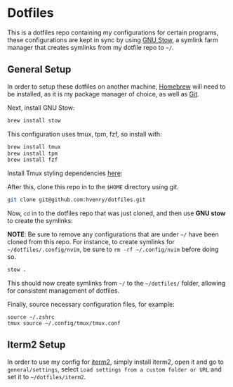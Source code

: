 # Dotfiles

This is a dotfiles repo containing my configurations for certain programs, these configurations are kept in sync by using [GNU Stow](https://www.gnu.org/software/stow/), a symlink farm manager that creates symlinks from my dotfile repo to `~/`.

## General Setup

In order to setup these dotfiles on another machine, [Homebrew](https://brew.sh/) will need to be installed, as it is my package manager of choice, as well as [Git](https://formulae.brew.sh/formula/git).

Next, install GNU Stow:

```bash
brew install stow
```

This configuration uses tmux, tpm, fzf, so install with:

```bash
brew install tmux
brew install tpm
brew install fzf
```

Install Tmux styling dependencies [here](https://github.com/janoamaral/tokyo-night-tmux):

After this, clone this repo in to the `$HOME` directory using git.

```bash
git clone git@github.com:hvenry/dotfiles.git
```

Now, `cd` in to the dotfiles repo that was just cloned, and then use **GNU stow** to create the symlinks:

**NOTE**: Be sure to remove any configurations that are under `~/` have been cloned from this repo. For instance, to create symlinks for `~/dotfiles/.config/nvim`, be sure to `rm -rf ~/.config/nvim` before doing so.

```bash
stow .
```

This should now create symlinks from `~/` to the `~/dotfiles/` folder, allowing for consistent management of dotfiles.

Finally, source necessary configuration files, for example:

```
source ~/.zshrc
tmux source ~/.config/tmux/tmux.conf
```

## Iterm2 Setup

In order to use my config for [iterm2](https://iterm2.com/), simply install iterm2, open it and go to `general/settings`, select `Load settings from a custom folder or URL` and set it to `~/dotfiles/iterm2`.
